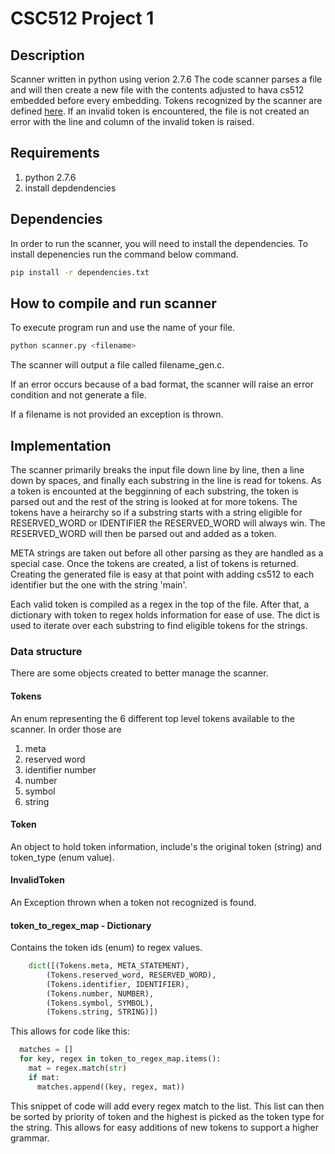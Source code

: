 # CSC512 Project 1

## Description
Scanner written in python using verion 2.7.6 The code scanner parses a file 
and will then create a new file with the contents adjusted to hava cs512 
embedded before every embedding. Tokens recognized by the scanner are defined
[here](http://people.engr.ncsu.edu/xshen5/csc512_fall2016/projects/TokenLang.html).
If an invalid token is encountered, the file is not created an 
error with the line and column of the invalid token is raised. 

## Requirements
1. python 2.7.6
2. install depdendencies

## Dependencies
In order to run the scanner, you will need to install the dependencies. To install depenencies run the command below command.

```sh
pip install -r dependencies.txt
```

## How to compile and run scanner
To execute program run and use the name of your file.

```sh
python scanner.py <filename>
```

The scanner will output a file called filename_gen.c.

If an error occurs because of a bad format, the scanner will
raise an error condition and not generate a file.

If a filename is not provided an exception is thrown.

## Implementation

The scanner primarily breaks the input file down line by line, then a line down by spaces, and finally each substring in the line is read for tokens. As a token is encounted at the begginning of each substring, the token is parsed out and the rest of the string is looked at for more tokens. The tokens have a heirarchy so if a substring starts with a string eligible for RESERVED\_WORD or IDENTIFIER the RESERVED\_WORD will always win. The RESERVED\_WORD will then be parsed out and added as a token.

META strings are taken out before all other parsing as they are handled as a special case. Once the tokens are created, a list of tokens is returned. Creating the generated file is easy at that point with adding cs512 to each identifier but the one with the string 'main'. 

Each valid token is compiled as a regex in the top of the file. After that, a dictionary with token to regex holds information for ease of use. The dict is used to iterate over each substring to find eligible tokens for the strings.

### Data structure

There are some objects created to better manage the scanner.

#### Tokens
An enum representing the 6 different top level tokens available to the scanner. In order those are 

1. meta 
2. reserved word
3. identifier number
4. number
5. symbol
6. string

#### Token
An object to hold token information, include's the original token (string) and token_type (enum value).

#### InvalidToken
An Exception thrown when a token not recognized is found.

#### token_to_regex_map - Dictionary
Contains the token ids (enum) to regex values. 

```python
    dict([(Tokens.meta, META_STATEMENT),
        (Tokens.reserved_word, RESERVED_WORD),
        (Tokens.identifier, IDENTIFIER),
        (Tokens.number, NUMBER),
        (Tokens.symbol, SYMBOL),
        (Tokens.string, STRING)])

```

This allows for code like this:

```python
  matches = []
  for key, regex in token_to_regex_map.items():
    mat = regex.match(str)
    if mat:
      matches.append((key, regex, mat))
```

This snippet of code will add every regex match to the list. This list can then be sorted by priority of token and the highest is picked as the token type for the string. This allows for easy additions of new tokens to support a higher grammar.
